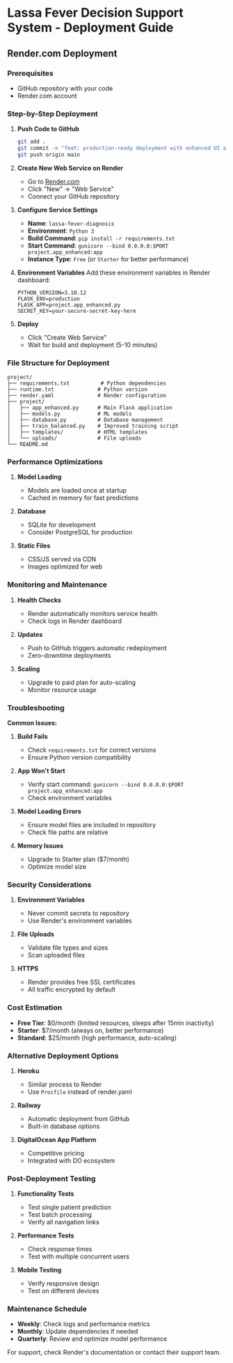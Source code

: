 # Lassa Fever Decision Support System - Deployment Guide

## Render.com Deployment

### Prerequisites
- GitHub repository with your code
- Render.com account

### Step-by-Step Deployment

1. **Push Code to GitHub**
   ```bash
   git add .
   git commit -m "feat: production-ready deployment with enhanced UI and improved model accuracy"
   git push origin main
   ```

2. **Create New Web Service on Render**
   - Go to [Render.com](https://render.com)
   - Click "New" → "Web Service"
   - Connect your GitHub repository

3. **Configure Service Settings**
   - **Name**: `lassa-fever-diagnosis`
   - **Environment**: `Python 3`
   - **Build Command**: `pip install -r requirements.txt`
   - **Start Command**: `gunicorn --bind 0.0.0.0:$PORT project.app_enhanced:app`
   - **Instance Type**: `Free` (or `Starter` for better performance)

4. **Environment Variables**
   Add these environment variables in Render dashboard:
   ```
   PYTHON_VERSION=3.10.12
   FLASK_ENV=production
   FLASK_APP=project.app_enhanced.py
   SECRET_KEY=your-secure-secret-key-here
   ```

5. **Deploy**
   - Click "Create Web Service"
   - Wait for build and deployment (5-10 minutes)

### File Structure for Deployment
```
project/
├── requirements.txt          # Python dependencies
├── runtime.txt              # Python version
├── render.yaml              # Render configuration
├── project/
│   ├── app_enhanced.py      # Main Flask application
│   ├── models.py            # ML models
│   ├── database.py          # Database management
│   ├── train_balanced.py    # Improved training script
│   ├── templates/           # HTML templates
│   └── uploads/             # File uploads
└── README.md
```

### Performance Optimizations

1. **Model Loading**
   - Models are loaded once at startup
   - Cached in memory for fast predictions

2. **Database**
   - SQLite for development
   - Consider PostgreSQL for production

3. **Static Files**
   - CSS/JS served via CDN
   - Images optimized for web

### Monitoring and Maintenance

1. **Health Checks**
   - Render automatically monitors service health
   - Check logs in Render dashboard

2. **Updates**
   - Push to GitHub triggers automatic redeployment
   - Zero-downtime deployments

3. **Scaling**
   - Upgrade to paid plan for auto-scaling
   - Monitor resource usage

### Troubleshooting

**Common Issues:**

1. **Build Fails**
   - Check `requirements.txt` for correct versions
   - Ensure Python version compatibility

2. **App Won't Start**
   - Verify start command: `gunicorn --bind 0.0.0.0:$PORT project.app_enhanced:app`
   - Check environment variables

3. **Model Loading Errors**
   - Ensure model files are included in repository
   - Check file paths are relative

4. **Memory Issues**
   - Upgrade to Starter plan ($7/month)
   - Optimize model size

### Security Considerations

1. **Environment Variables**
   - Never commit secrets to repository
   - Use Render's environment variables

2. **File Uploads**
   - Validate file types and sizes
   - Scan uploaded files

3. **HTTPS**
   - Render provides free SSL certificates
   - All traffic encrypted by default

### Cost Estimation

- **Free Tier**: $0/month (limited resources, sleeps after 15min inactivity)
- **Starter**: $7/month (always on, better performance)
- **Standard**: $25/month (high performance, auto-scaling)

### Alternative Deployment Options

1. **Heroku**
   - Similar process to Render
   - Use `Procfile` instead of render.yaml

2. **Railway**
   - Automatic deployment from GitHub
   - Built-in database options

3. **DigitalOcean App Platform**
   - Competitive pricing
   - Integrated with DO ecosystem

### Post-Deployment Testing

1. **Functionality Tests**
   - Test single patient prediction
   - Test batch processing
   - Verify all navigation links

2. **Performance Tests**
   - Check response times
   - Test with multiple concurrent users

3. **Mobile Testing**
   - Verify responsive design
   - Test on different devices

### Maintenance Schedule

- **Weekly**: Check logs and performance metrics
- **Monthly**: Update dependencies if needed
- **Quarterly**: Review and optimize model performance

For support, check Render's documentation or contact their support team.
